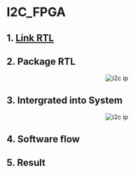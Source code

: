 # I2C_FPGA 
## 1. [Link RTL]()
## 2. Package RTL
<p align="center">
    <image src="image/i2c_ip.png" alt="i2c ip">
</p>

## 3. Intergrated into System 
<p align="center">
    <image src="image/microblaze_soc.png" alt="i2c ip">
</p>

## 4. Software flow

## 5. Result